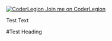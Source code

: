 [![CoderLegion](https://devcl.kodlogs.net/cl_badge_logo.png) Join me on CoderLegion](https://devcl.kodlogs.net/user/James+Dayal) 

Test Text

#Test Heading

